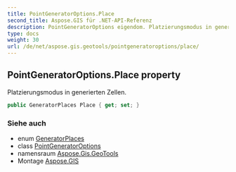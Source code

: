 ```yaml
---
title: PointGeneratorOptions.Place
second_title: Aspose.GIS für .NET-API-Referenz
description: PointGeneratorOptions eigendom. Platzierungsmodus in generierten Zellen.
type: docs
weight: 30
url: /de/net/aspose.gis.geotools/pointgeneratoroptions/place/
---
```

## PointGeneratorOptions.Place property

Platzierungsmodus in generierten Zellen.

```csharp
public GeneratorPlaces Place { get; set; }
```

### Siehe auch

* enum [GeneratorPlaces](../../generatorplaces/)
* class [PointGeneratorOptions](../)
* namensraum [Aspose.Gis.GeoTools](../../pointgeneratoroptions/)
* Montage [Aspose.GIS](../../../)


